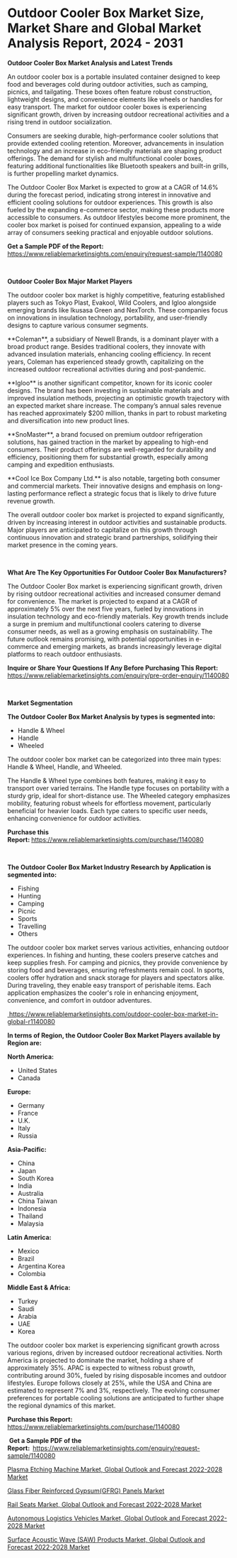 <p><h1>Outdoor Cooler Box Market Size, Market Share and Global Market Analysis Report, 2024 - 2031</h1></p><p><strong>Outdoor Cooler Box Market Analysis and Latest Trends</strong></p>
<p><p>An outdoor cooler box is a portable insulated container designed to keep food and beverages cold during outdoor activities, such as camping, picnics, and tailgating. These boxes often feature robust construction, lightweight designs, and convenience elements like wheels or handles for easy transport. The market for outdoor cooler boxes is experiencing significant growth, driven by increasing outdoor recreational activities and a rising trend in outdoor socialization. </p><p>Consumers are seeking durable, high-performance cooler solutions that provide extended cooling retention. Moreover, advancements in insulation technology and an increase in eco-friendly materials are shaping product offerings. The demand for stylish and multifunctional cooler boxes, featuring additional functionalities like Bluetooth speakers and built-in grills, is further propelling market dynamics. </p><p>The Outdoor Cooler Box Market is expected to grow at a CAGR of 14.6% during the forecast period, indicating strong interest in innovative and efficient cooling solutions for outdoor experiences. This growth is also fueled by the expanding e-commerce sector, making these products more accessible to consumers. As outdoor lifestyles become more prominent, the cooler box market is poised for continued expansion, appealing to a wide array of consumers seeking practical and enjoyable outdoor solutions.</p></p>
<p><strong>Get a Sample PDF of the Report:&nbsp;</strong> <a href="https://www.reliablemarketinsights.com/enquiry/request-sample/1140080?utm_campaign=1496&utm_medium=2&utm_source=Github&utm_content=ia&utm_term=14102024&utm_id=outdoor-cooler-box">https://www.reliablemarketinsights.com/enquiry/request-sample/1140080</a></p>
<p>&nbsp;</p>
<p><strong>Outdoor Cooler Box Major Market Players</strong></p>
<p><p>The outdoor cooler box market is highly competitive, featuring established players such as Tokyo Plast, Evakool, Wild Coolers, and Igloo alongside emerging brands like Ikusasa Green and NexTorch. These companies focus on innovations in insulation technology, portability, and user-friendly designs to capture various consumer segments.</p><p>**Coleman**, a subsidiary of Newell Brands, is a dominant player with a broad product range. Besides traditional coolers, they innovate with advanced insulation materials, enhancing cooling efficiency. In recent years, Coleman has experienced steady growth, capitalizing on the increased outdoor recreational activities during and post-pandemic.</p><p>**Igloo** is another significant competitor, known for its iconic cooler designs. The brand has been investing in sustainable materials and improved insulation methods, projecting an optimistic growth trajectory with an expected market share increase. The company’s annual sales revenue has reached approximately $200 million, thanks in part to robust marketing and diversification into new product lines.</p><p>**SnoMaster**, a brand focused on premium outdoor refrigeration solutions, has gained traction in the market by appealing to high-end consumers. Their product offerings are well-regarded for durability and efficiency, positioning them for substantial growth, especially among camping and expedition enthusiasts.</p><p>**Cool Ice Box Company Ltd.** is also notable, targeting both consumer and commercial markets. Their innovative designs and emphasis on long-lasting performance reflect a strategic focus that is likely to drive future revenue growth.</p><p>The overall outdoor cooler box market is projected to expand significantly, driven by increasing interest in outdoor activities and sustainable products. Major players are anticipated to capitalize on this growth through continuous innovation and strategic brand partnerships, solidifying their market presence in the coming years.</p></p>
<p>&nbsp;</p>
<p><strong>What Are The Key Opportunities For Outdoor Cooler Box Manufacturers?</strong></p>
<p><p>The Outdoor Cooler Box market is experiencing significant growth, driven by rising outdoor recreational activities and increased consumer demand for convenience. The market is projected to expand at a CAGR of approximately 5% over the next five years, fueled by innovations in insulation technology and eco-friendly materials. Key growth trends include a surge in premium and multifunctional coolers catering to diverse consumer needs, as well as a growing emphasis on sustainability. The future outlook remains promising, with potential opportunities in e-commerce and emerging markets, as brands increasingly leverage digital platforms to reach outdoor enthusiasts.</p></p>
<p><strong>Inquire or Share Your Questions If Any Before Purchasing This Report:</strong> <a href="https://www.reliablemarketinsights.com/enquiry/pre-order-enquiry/1140080?utm_campaign=1496&utm_medium=2&utm_source=Github&utm_content=ia&utm_term=14102024&utm_id=outdoor-cooler-box">https://www.reliablemarketinsights.com/enquiry/pre-order-enquiry/1140080</a></p>
<p>&nbsp;</p>
<p><strong>Market Segmentation</strong></p>
<p><strong>The Outdoor Cooler Box Market Analysis by types is segmented into:</strong></p>
<p><ul><li>Handle & Wheel</li><li>Handle</li><li>Wheeled</li></ul></p>
<p><p>The outdoor cooler box market can be categorized into three main types: Handle & Wheel, Handle, and Wheeled. </p><p>The Handle & Wheel type combines both features, making it easy to transport over varied terrains. The Handle type focuses on portability with a sturdy grip, ideal for short-distance use. The Wheeled category emphasizes mobility, featuring robust wheels for effortless movement, particularly beneficial for heavier loads. Each type caters to specific user needs, enhancing convenience for outdoor activities.</p></p>
<p><strong>Purchase this Report:&nbsp;</strong><a href="https://www.reliablemarketinsights.com/purchase/1140080?utm_campaign=1496&utm_medium=2&utm_source=Github&utm_content=ia&utm_term=14102024&utm_id=outdoor-cooler-box">https://www.reliablemarketinsights.com/purchase/1140080</a></p>
<p>&nbsp;</p>
<p><strong>The Outdoor Cooler Box Market Industry Research by Application is segmented into:</strong></p>
<p><ul><li>Fishing</li><li>Hunting</li><li>Camping</li><li>Picnic</li><li>Sports</li><li>Travelling</li><li>Others</li></ul></p>
<p><p>The outdoor cooler box market serves various activities, enhancing outdoor experiences. In fishing and hunting, these coolers preserve catches and keep supplies fresh. For camping and picnics, they provide convenience by storing food and beverages, ensuring refreshments remain cool. In sports, coolers offer hydration and snack storage for players and spectators alike. During traveling, they enable easy transport of perishable items. Each application emphasizes the cooler's role in enhancing enjoyment, convenience, and comfort in outdoor adventures.</p></p>
<p><a href="https://www.reliablemarketinsights.com/outdoor-cooler-box-market-in-global-r1140080?utm_campaign=1496&utm_medium=2&utm_source=Github&utm_content=ia&utm_term=14102024&utm_id=outdoor-cooler-box">&nbsp;https://www.reliablemarketinsights.com/outdoor-cooler-box-market-in-global-r1140080</a></p>
<p><strong>In terms of Region, the Outdoor Cooler Box Market Players available by Region are:</strong></p>
<p>
    <p> <strong> North America: </strong>
        <ul>
            <li>United States</li>
            <li>Canada</li>
        </ul>
        </p> 
    <p> <strong> Europe: </strong>
        <ul>
            <li>Germany</li>
            <li>France</li>
            <li>U.K.</li>
            <li>Italy</li>
            <li>Russia</li>
        </ul>
        </p> 
    <p> <strong> Asia-Pacific: </strong>
        <ul>
            <li>China</li>
            <li>Japan</li>
            <li>South Korea</li>
            <li>India</li>
            <li>Australia</li>
            <li>China Taiwan</li>
            <li>Indonesia</li>
            <li>Thailand</li>
            <li>Malaysia</li>
        </ul>
        </p> 
    <p> <strong> Latin America: </strong>
        <ul>
            <li>Mexico</li>
            <li>Brazil</li>
            <li>Argentina Korea</li>
            <li>Colombia</li>
        </ul>
        </p> 
    <p> <strong> Middle East & Africa: </strong>
        <ul>
            <li>Turkey</li>
            <li>Saudi</li>
            <li>Arabia</li>
            <li>UAE</li>
            <li>Korea</li>
        </ul>
    </p>
    </p>
<p><p>The outdoor cooler box market is experiencing significant growth across various regions, driven by increased outdoor recreational activities. North America is projected to dominate the market, holding a share of approximately 35%. APAC is expected to witness robust growth, contributing around 30%, fueled by rising disposable incomes and outdoor lifestyles. Europe follows closely at 25%, while the USA and China are estimated to represent 7% and 3%, respectively. The evolving consumer preferences for portable cooling solutions are anticipated to further shape the regional dynamics of this market.</p></p>
<p><strong>Purchase this Report: </strong><a href="https://www.reliablemarketinsights.com/purchase/1140080?utm_campaign=1496&utm_medium=2&utm_source=Github&utm_content=ia&utm_term=14102024&utm_id=outdoor-cooler-box">https://www.reliablemarketinsights.com/purchase/1140080</a></p>
<p>&nbsp;<strong>Get a Sample PDF of the Report:&nbsp;&nbsp;</strong><a href="https://www.reliablemarketinsights.com/enquiry/request-sample/1140080?utm_campaign=1496&utm_medium=2&utm_source=Github&utm_content=ia&utm_term=14102024&utm_id=outdoor-cooler-box">https://www.reliablemarketinsights.com/enquiry/request-sample/1140080</a></p>
<p><strong></strong></p>
<p><p><a href="https://www.linkedin.com/pulse/plasma-etching-machine-market-global-outlook-forecast-2022-2028-hizif?trk=public_post_embed_feed-article-content&utm_campaign=1496&utm_medium=2&utm_source=Github&utm_content=ia&utm_term=14102024&utm_id=outdoor-cooler-box">Plasma Etching Machine Market, Global Outlook and Forecast 2022-2028 Market</a></p><p><a href="https://github.com/gulaimolin/Market-Research-Report-List-6/blob/main/glass-fiber-reinforced-gypsumgfrg-panels-market.md?utm_campaign=1496&utm_medium=2&utm_source=Github&utm_content=ia&utm_term=14102024&utm_id=outdoor-cooler-box">Glass Fiber Reinforced Gypsum(GFRG) Panels Market</a></p><p><a href="https://www.linkedin.com/pulse/in-depth-analysis-global-rail-seats-market-outlook-forecast-tgqvf?trk=public_post_embed_feed-article-content&utm_campaign=1496&utm_medium=2&utm_source=Github&utm_content=ia&utm_term=14102024&utm_id=outdoor-cooler-box">Rail Seats Market, Global Outlook and Forecast 2022-2028 Market</a></p><p><a href="https://www.linkedin.com/pulse/autonomous-logistics-vehicles-market-global-outlook-forecast-60uuf?trk=public_post_embed_feed-article-content&utm_campaign=1496&utm_medium=2&utm_source=Github&utm_content=ia&utm_term=14102024&utm_id=outdoor-cooler-box">Autonomous Logistics Vehicles Market, Global Outlook and Forecast 2022-2028 Market</a></p><p><a href="https://www.linkedin.com/pulse/surface-acoustic-wave-saw-products-market-global-outlook-forecast-msl5f?trk=public_post_embed_feed-article-content&utm_campaign=1496&utm_medium=2&utm_source=Github&utm_content=ia&utm_term=14102024&utm_id=outdoor-cooler-box">Surface Acoustic Wave (SAW) Products Market, Global Outlook and Forecast 2022-2028 Market</a></p></p>